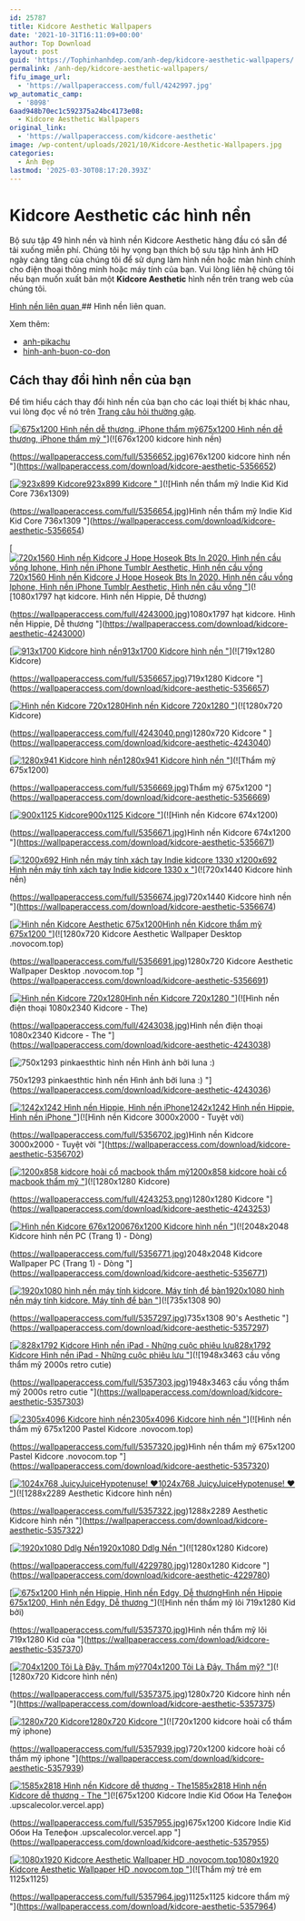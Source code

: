 ```yaml
---
id: 25787
title: Kidcore Aesthetic Wallpapers
date: '2021-10-31T16:11:09+00:00'
author: Top Download
layout: post
guid: 'https://Tophinhanhdep.com/anh-dep/kidcore-aesthetic-wallpapers/'
permalink: /anh-dep/kidcore-aesthetic-wallpapers/
fifu_image_url:
  - 'https://wallpaperaccess.com/full/4242997.jpg'
wp_automatic_camp:
  - '8098'
6aad948b70ec1c592375a24bc4173e08:
  - Kidcore Aesthetic Wallpapers
original_link:
  - 'https://wallpaperaccess.com/kidcore-aesthetic'
image: /wp-content/uploads/2021/10/Kidcore-Aesthetic-Wallpapers.jpg
categories:
  - Ảnh Đẹp
lastmod: '2025-03-30T08:17:20.393Z'
---
```

# Kidcore Aesthetic các hình nền

Bộ sưu tập 49 hình nền và hình nền Kidcore Aesthetic hàng đầu có sẵn để tải xuống miễn phí. Chúng tôi hy vọng bạn thích bộ sưu tập hình ảnh HD ngày càng tăng của chúng tôi để sử dụng làm hình nền hoặc màn hình chính cho điện thoại thông minh hoặc máy tính của bạn. Vui lòng liên hệ chúng tôi nếu bạn muốn xuất bản một **Kidcore Aesthetic** hình nền trên trang web của chúng tôi.

[Hình nền liên quan ](#related) ## Hình nền liên quan.

   
 Xem thêm:

   
- [anh-pikachu](https://tophinhanhdep.com/anh-anime/anh-pikachu/)
- [hinh-anh-buon-co-don](https://tophinhanhdep.com/hinh-anh-buon/hinh-anh-buon-co-don/)

## Cách thay đổi hình nền của bạn

Để tìm hiểu cách thay đổi hình nền của bạn cho các loại thiết bị khác nhau, vui lòng đọc về nó trên [Trang câu hỏi thường gặp](https://tophinhanhdep.com/faq/).

  
[[![675x1200 Hình nền dễ thương, iPhone thẩm mỹ](https://wallpaperaccess.com/full/4242997.jpg)675x1200 Hình nền dễ thương, iPhone thẩm mỹ "](https://wallpaperaccess.com/download/kidcore-aesthetic-4242997)](![676x1200 kidcore hình nền)

(https://wallpaperaccess.com/full/5356652.jpg)676x1200 kidcore hình nền "](https://wallpaperaccess.com/download/kidcore-aesthetic-5356652)

[[![923x899 Kidcore](https://wallpaperaccess.com/full/4243001.jpg)923x899 Kidcore " ](https://wallpaperaccess.com/download/kidcore-aesthetic-4243001)](![Hình nền thẩm mỹ Indie Kid Kid Core 736x1309)

(https://wallpaperaccess.com/full/5356654.jpg)Hình nền thẩm mỹ Indie Kid Kid Core 736x1309 "](https://wallpaperaccess.com/download/kidcore-aesthetic-5356654)

[[![720x1560 Hình nền Kidcore J Hope Hoseok Bts In 2020. Hình nền cầu vồng Iphone, Hình nền iPhone Tumblr Aesthetic, Hình nền cầu vồng](https://wallpaperaccess.com/full/4243006.jpg)720x1560 Hình nền Kidcore J Hope Hoseok Bts In 2020. Hình nền cầu vồng Iphone, Hình nền iPhone Tumblr Aesthetic, Hình nền cầu vồng "](https://wallpaperaccess.com/download/kidcore-aesthetic-4243006)](![1080x1797 hạt kidcore.  Hình nền Hippie, Dễ thương)

(https://wallpaperaccess.com/full/4243000.jpg)1080x1797 hạt kidcore. Hình nền Hippie, Dễ thương "](https://wallpaperaccess.com/download/kidcore-aesthetic-4243000)

[[![913x1700 Kidcore hình nền](https://wallpaperaccess.com/full/5356656.jpg)913x1700 Kidcore hình nền "](https://wallpaperaccess.com/download/kidcore-aesthetic-5356656)](![719x1280 Kidcore)

(https://wallpaperaccess.com/full/5356657.jpg)719x1280 Kidcore "](https://wallpaperaccess.com/download/kidcore-aesthetic-5356657)

[[![Hình nền Kidcore 720x1280](https://wallpaperaccess.com/full/5356658.jpg)Hình nền Kidcore 720x1280 "](https://wallpaperaccess.com/download/kidcore-aesthetic-5356658)](![1280x720 Kidcore)

(https://wallpaperaccess.com/full/4243040.png)1280x720 Kidcore " ](https://wallpaperaccess.com/download/kidcore-aesthetic-4243040)

[[![1280x941 Kidcore hình nền](https://wallpaperaccess.com/full/5356662.jpg)1280x941 Kidcore hình nền "](https://wallpaperaccess.com/download/kidcore-aesthetic-5356662)](![Thẩm mỹ 675x1200)

(https://wallpaperaccess.com/full/5356669.jpg)Thẩm mỹ 675x1200 "](https://wallpaperaccess.com/download/kidcore-aesthetic-5356669)

[[![900x1125 Kidcore](https://wallpaperaccess.com/full/5150651.jpg)900x1125 Kidcore "](https://wallpaperaccess.com/download/kidcore-aesthetic-5150651)](![Hình nền Kidcore 674x1200)

(https://wallpaperaccess.com/full/5356671.jpg)Hình nền Kidcore 674x1200 "](https://wallpaperaccess.com/download/kidcore-aesthetic-5356671)

[[![1200x692 Hình nền máy tính xách tay Indie kidcore 1330 x](https://wallpaperaccess.com/full/5141915.jpg)1200x692 Hình nền máy tính xách tay Indie kidcore 1330 x "](https://wallpaperaccess.com/download/kidcore-aesthetic-5141915)](![720x1440 Kidcore hình nền)

(https://wallpaperaccess.com/full/5356674.jpg)720x1440 Kidcore hình nền "](https://wallpaperaccess.com/download/kidcore-aesthetic-5356674)

[[![Hình nền Kidcore Aesthetic 675x1200](https://wallpaperaccess.com/full/5356680.jpg)Hình nền Kidcore thẩm mỹ 675x1200 "](https://wallpaperaccess.com/download/kidcore-aesthetic-5356680)](![1280x720 Kidcore Aesthetic Wallpaper Desktop .novocom.top)

(https://wallpaperaccess.com/full/5356691.jpg)1280x720 Kidcore Aesthetic Wallpaper Desktop .novocom.top "](https://wallpaperaccess.com/download/kidcore-aesthetic-5356691)

[[![Hình nền Kidcore 720x1280](https://wallpaperaccess.com/full/5356692.jpg)Hình nền Kidcore 720x1280 "](https://wallpaperaccess.com/download/kidcore-aesthetic-5356692)](![Hình nền điện thoại 1080x2340 Kidcore - The)

(https://wallpaperaccess.com/full/4243038.jpg)Hình nền điện thoại 1080x2340 Kidcore - The "](https://wallpaperaccess.com/download/kidcore-aesthetic-4243038)

[![750x1293 pinkaesthtic hình nền Hình ảnh bởi luna :)](https://wallpaperaccess.com/full/4243036.jpg)

750x1293 pinkaesthtic hình nền Hình ảnh bởi luna :) "](https://wallpaperaccess.com/download/kidcore-aesthetic-4243036)

[[![1242x1242 Hình nền Hippie, Hình nền iPhone](https://wallpaperaccess.com/full/5356700.jpg)1242x1242 Hình nền Hippie, Hình nền iPhone "](https://wallpaperaccess.com/download/kidcore-aesthetic-5356700)](![Hình nền Kidcore 3000x2000 - Tuyệt vời)

(https://wallpaperaccess.com/full/5356702.jpg)Hình nền Kidcore 3000x2000 - Tuyệt vời "](https://wallpaperaccess.com/download/kidcore-aesthetic-5356702)

[[![1200x858 kidcore hoài cổ macbook thẩm mỹ](https://wallpaperaccess.com/full/5356755.jpg)1200x858 kidcore hoài cổ macbook thẩm mỹ "](https://wallpaperaccess.com/download/kidcore-aesthetic-5356755)](![1280x1280 Kidcore)

(https://wallpaperaccess.com/full/4243253.png)1280x1280 Kidcore "](https://wallpaperaccess.com/download/kidcore-aesthetic-4243253)

[[![Hình nền Kidcore 676x1200](https://wallpaperaccess.com/full/5356766.jpg)676x1200 Kidcore hình nền "](https://wallpaperaccess.com/download/kidcore-aesthetic-5356766)](![2048x2048 Kidcore hình nền PC (Trang 1) - Dòng)

(https://wallpaperaccess.com/full/5356771.jpg)2048x2048 Kidcore Wallpaper PC (Trang 1) - Dòng "](https://wallpaperaccess.com/download/kidcore-aesthetic-5356771)

[[![1920x1080 hình nền máy tính kidcore.  Máy tính để bàn](https://wallpaperaccess.com/full/4243010.png)1920x1080 hình nền máy tính kidcore. Máy tính để bàn "](https://wallpaperaccess.com/download/kidcore-aesthetic-4243010)](![735x1308 90)

(https://wallpaperaccess.com/full/5357297.jpg)735x1308 90's Aesthetic "](https://wallpaperaccess.com/download/kidcore-aesthetic-5357297)

[[![828x1792 Kidcore Hình nền iPad - Những cuộc phiêu lưu](https://wallpaperaccess.com/full/5357301.jpg)828x1792 Kidcore Hình nền iPad - Những cuộc phiêu lưu "](https://wallpaperaccess.com/download/kidcore-aesthetic-5357301)](![1948x3463 cầu vồng thẩm mỹ 2000s retro cutie)

(https://wallpaperaccess.com/full/5357303.jpg)1948x3463 cầu vồng thẩm mỹ 2000s retro cutie "](https://wallpaperaccess.com/download/kidcore-aesthetic-5357303)

[[![2305x4096 Kidcore hình nền](https://wallpaperaccess.com/full/5357304.jpg)2305x4096 Kidcore hình nền "](https://wallpaperaccess.com/download/kidcore-aesthetic-5357304)](![Hình nền thẩm mỹ 675x1200 Pastel Kidcore .novocom.top)

(https://wallpaperaccess.com/full/5357320.jpg)Hình nền thẩm mỹ 675x1200 Pastel Kidcore .novocom.top "](https://wallpaperaccess.com/download/kidcore-aesthetic-5357320)

[[![1024x768 JuicyJuiceHypotenuse!  ❤️](https://wallpaperaccess.com/full/5357321.jpg)1024x768 JuicyJuiceHypotenuse! ❤️ "](https://wallpaperaccess.com/download/kidcore-aesthetic-5357321)](![1288x2289 Aesthetic Kidcore hình nền)

(https://wallpaperaccess.com/full/5357322.jpg)1288x2289 Aesthetic Kidcore hình nền "](https://wallpaperaccess.com/download/kidcore-aesthetic-5357322)

[[![1920x1080 Ddlg Nền](https://wallpaperaccess.com/full/4243127.jpg)1920x1080 Ddlg Nền "](https://wallpaperaccess.com/download/kidcore-aesthetic-4243127)](![1280x1280 Kidcore)

(https://wallpaperaccess.com/full/4229780.jpg)1280x1280 Kidcore "](https://wallpaperaccess.com/download/kidcore-aesthetic-4229780)

[[![675x1200 Hình nền Hippie, Hình nền Edgy, Dễ thương](https://wallpaperaccess.com/full/5357369.jpg)Hình nền Hippie 675x1200, Hình nền Edgy, Dễ thương "](https://wallpaperaccess.com/download/kidcore-aesthetic-5357369)](![Hình nền thẩm mỹ lõi 719x1280 Kid bởi)

(https://wallpaperaccess.com/full/5357370.jpg)Hình nền thẩm mỹ lõi 719x1280 Kid của "](https://wallpaperaccess.com/download/kidcore-aesthetic-5357370)

[[![704x1200 Tôi Là Đây.  Thẩm mỹ?](https://wallpaperaccess.com/full/5357374.jpg)704x1200 Tôi Là Đây. Thẩm mỹ? "](https://wallpaperaccess.com/download/kidcore-aesthetic-5357374)](![1280x720 Kidcore hình nền)

(https://wallpaperaccess.com/full/5357375.jpg)1280x720 Kidcore hình nền "](https://wallpaperaccess.com/download/kidcore-aesthetic-5357375)

[[![1280x720 Kidcore](https://wallpaperaccess.com/full/5357397.jpg)1280x720 Kidcore "](https://wallpaperaccess.com/download/kidcore-aesthetic-5357397)](![720x1200 kidcore hoài cổ thẩm mỹ iphone)

(https://wallpaperaccess.com/full/5357939.jpg)720x1200 kidcore hoài cổ thẩm mỹ iphone "](https://wallpaperaccess.com/download/kidcore-aesthetic-5357939)

[[![1585x2818 Hình nền Kidcore dễ thương - The](https://wallpaperaccess.com/full/5357941.jpg)1585x2818 Hình nền Kidcore dễ thương - The "](https://wallpaperaccess.com/download/kidcore-aesthetic-5357941)](![675x1200 Kidcore Indie Kid Обои На Телефон .upscalecolor.vercel.app)

(https://wallpaperaccess.com/full/5357955.jpg)675x1200 Kidcore Indie Kid Обои На Телефон .upscalecolor.vercel.app "](https://wallpaperaccess.com/download/kidcore-aesthetic-5357955)

[[![1080x1920 Kidcore Aesthetic Wallpaper HD .novocom.top](https://wallpaperaccess.com/full/5357960.jpg)1080x1920 Kidcore Aesthetic Wallpaper HD .novocom.top "](https://wallpaperaccess.com/download/kidcore-aesthetic-5357960)](![Thẩm mỹ trẻ em 1125x1125)

(https://wallpaperaccess.com/full/5357964.jpg)1125x1125 kidcore thẩm mỹ "](https://wallpaperaccess.com/download/kidcore-aesthetic-5357964)
